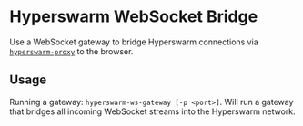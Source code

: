 # Hyperswarm WebSocket Bridge

Use a WebSocket gateway to bridge Hyperswarm connections via [`hyperswarm-proxy`](https://github.com/RangerMauve/hyperswarm-proxy) to the browser.

## Usage

Running a gateway: `hyperswarm-ws-gateway [-p <port>]`. Will run a gateway that bridges all incoming WebSocket streams into the Hyperswarm network.
